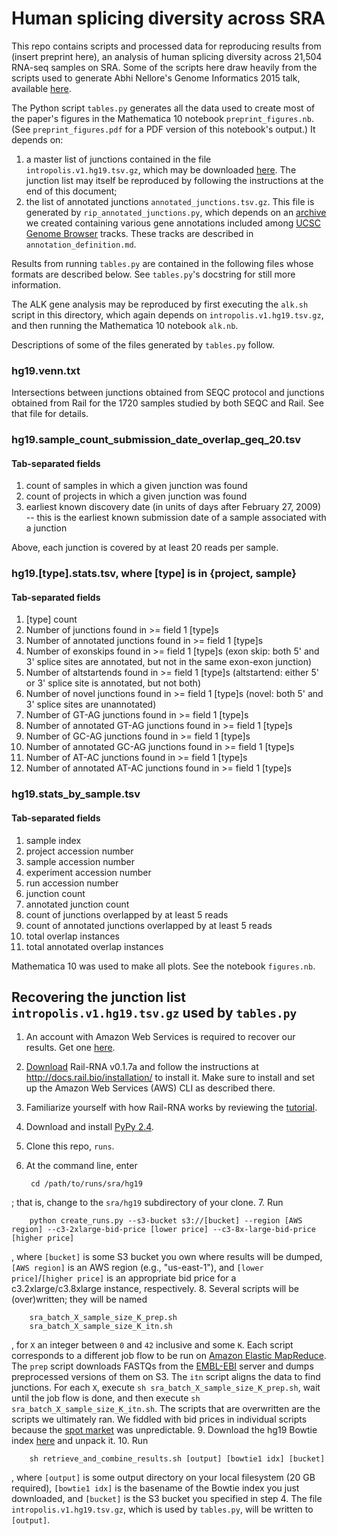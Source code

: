 # Human splicing diversity across SRA

This repo contains scripts and processed data for reproducing results from (insert preprint here), an analysis of human splicing diversity across 21,504 RNA-seq samples on SRA. Some of the scripts here draw heavily from the scripts used to generate Abhi Nellore's Genome Informatics 2015 talk, available [here](https://github.com/nellore/gi2015).

The Python script `tables.py` generates all the data used to create most of the paper's figures in the Mathematica 10 notebook `preprint_figures.nb`. (See `preprint_figures.pdf` for a PDF version of this notebook's output.) It depends on:

1. a master list of junctions contained in the file `intropolis.v1.hg19.tsv.gz`, which may be downloaded [here](http://intropolis.rail.bio). The junction list may itself be reproduced by following the instructions at the end of this document;
2. the list of annotated junctions `annotated_junctions.tsv.gz`. This file is generated by `rip_annotated_junctions.py`, which depends on an [archive](http://verve.webfactional.com/misc/jan_24_2016_annotations.tar.gz) we created containing various gene annotations included among [UCSC Genome Browser](https://genome.ucsc.edu/cgi-bin/hgTracks) tracks. These tracks are described in `annotation_definition.md`.

Results from running `tables.py` are contained in the following files whose formats are described below. See `tables.py`'s docstring for still more information.

The ALK gene analysis may be reproduced by first executing the `alk.sh` script in this directory, which again depends on `intropolis.v1.hg19.tsv.gz`, and then running the Mathematica 10 notebook `alk.nb`.

Descriptions of some of the files generated by `tables.py` follow.

### hg19.venn.txt
Intersections between junctions obtained from SEQC protocol and junctions
obtained from Rail for the 1720 samples studied by both SEQC and Rail. See
that file for details.

### hg19.sample_count_submission_date_overlap_geq_20.tsv
#### Tab-separated fields

1. count of samples in which a given junction was found
2. count of projects in which a given junction was found
3. earliest known discovery date (in units of days after February 27, 2009)
    -- this is the earliest known submission date of a sample associated with a
    junction

Above, each junction is covered by at least 20 reads per sample.

### hg19.[type].stats.tsv, where [type] is in {project, sample}
#### Tab-separated fields

1. [type] count
2. Number of junctions found in >= field 1 [type]s
3. Number of annotated junctions found in >= field 1 [type]s
4. Number of exonskips found in >= field 1 [type]s (exon skip: both 5' and 3'
    splice sites are annotated, but not in the same exon-exon junction)
5. Number of altstartends found in >= field 1 [type]s (altstartend: either 5'
    or 3' splice site is annotated, but not both)
6. Number of novel junctions found in >= field 1 [type]s (novel: both 5' and 
    3' splice sites are unannotated)
7. Number of GT-AG junctions found in >= field 1 [type]s
8. Number of annotated GT-AG junctions found in >= field 1 [type]s
9. Number of GC-AG junctions found in >= field 1 [type]s
10. Number of annotated GC-AG junctions found in >= field 1 [type]s
11. Number of AT-AC junctions found in >= field 1 [type]s
12. Number of annotated AT-AC junctions found in >= field 1 [type]s

### hg19.stats_by_sample.tsv
#### Tab-separated fields

1. sample index
2. project accession number
3. sample accession number
4. experiment accession number
5. run accession number
6. junction count
7. annotated junction count
8. count of junctions overlapped by at least 5 reads
9. count of annotated junctions overlapped by at least 5 reads
10. total overlap instances
11. total annotated overlap instances

Mathematica 10 was used to make all plots. See the notebook `figures.nb`.

## Recovering the junction list `intropolis.v1.hg19.tsv.gz` used by `tables.py`

1. An account with Amazon Web Services is required to recover our results. Get one [here](http://aws.amazon.com/).
2. [Download](https://github.com/nellore/rail/raw/master/releases/install_rail-rna-0.1.7a) Rail-RNA v0.1.7a and follow the instructions at http://docs.rail.bio/installation/ to install it. Make sure to install and set up the Amazon Web Services (AWS) CLI as described there.
3. Familiarize yourself with how Rail-RNA works by reviewing the [tutorial](http://docs.rail.bio/tutorial/).
4. Download and install [PyPy 2.4](http://doc.pypy.org/en/latest/release-2.4.0.html).
5. Clone this repo, `runs`.
6. At the command line, enter

        cd /path/to/runs/sra/hg19
; that is, change to the `sra/hg19` subdirectory of your clone.
7. Run

        python create_runs.py --s3-bucket s3://[bucket] --region [AWS region] --c3-2xlarge-bid-price [lower price] --c3-8x-large-bid-price [higher price]
, where `[bucket]` is some S3 bucket you own where results will be dumped, `[AWS region]` is an AWS region (e.g., "us-east-1"), and `[lower price]`/`[higher price]` is an appropriate bid price for a c3.2xlarge/c3.8xlarge instance, respectively.
8. Several scripts will be (over)written; they will be named

        sra_batch_X_sample_size_K_prep.sh
        sra_batch_X_sample_size_K_itn.sh
, for `X` an integer between `0` and `42` inclusive and some `K`. Each script corresponds to a different job flow to be run on [Amazon Elastic MapReduce](https://aws.amazon.com/elasticmapreduce/). The `prep` script downloads FASTQs from the [EMBL-EBI](https://www.ebi.ac.uk/) server and dumps preprocessed versions of them on S3. The `itn` script aligns the data to find junctions. For each `X`, execute `sh sra_batch_X_sample_size_K_prep.sh`, wait until the job flow is done, and then execute `sh sra_batch_X_sample_size_K_itn.sh`. The scripts that are overwritten are the scripts we ultimately ran. We fiddled with bid prices in individual scripts because the [spot market](https://aws.amazon.com/ec2/spot/) was unpredictable.
9. Download the hg19 Bowtie index [here](ftp://ftp.ccb.jhu.edu/pub/data/bowtie_indexes/hg19.ebwt.zip) and unpack it.
10. Run

        sh retrieve_and_combine_results.sh [output] [bowtie1 idx] [bucket]
, where `[output]` is some output directory on your local filesystem (20 GB required), `[bowtie1 idx]` is the basename of the Bowtie index you just downloaded, and `[bucket]` is the S3 bucket you specified in step 4. The file `intropolis.v1.hg19.tsv.gz`, which is used by `tables.py`, will be written to `[output]`.
